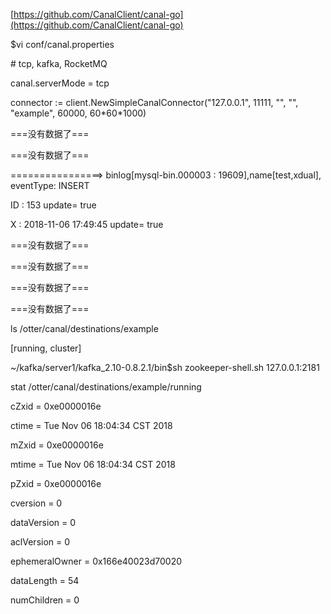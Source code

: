 [https://github.com/CanalClient/canal-go](https://github.com/CanalClient/canal-go)

$vi conf/canal.properties

\# tcp, kafka, RocketMQ

canal.serverMode = tcp

connector := client.NewSimpleCanalConnector\("127.0.0.1", 11111, "", "", "example", 60000, 60\*60\*1000\)

===没有数据了===

===没有数据了===

================&gt; binlog\[mysql-bin.000003 : 19609\],name\[test,xdual\], eventType: INSERT

ID : 153  update= true

X : 2018-11-06 17:49:45  update= true

===没有数据了===

===没有数据了===

===没有数据了===

===没有数据了===

ls /otter/canal/destinations/example

\[running, cluster\]

~/kafka/server1/kafka\_2.10-0.8.2.1/bin$sh zookeeper-shell.sh 127.0.0.1:2181

stat /otter/canal/destinations/example/running



cZxid = 0xe0000016e

ctime = Tue Nov 06 18:04:34 CST 2018

mZxid = 0xe0000016e

mtime = Tue Nov 06 18:04:34 CST 2018

pZxid = 0xe0000016e

cversion = 0

dataVersion = 0

aclVersion = 0

ephemeralOwner = 0x166e40023d70020

dataLength = 54

numChildren = 0

